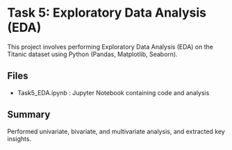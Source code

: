 # Task 5: Exploratory Data Analysis (EDA)

This project involves performing Exploratory Data Analysis (EDA) on the Titanic dataset using Python (Pandas, Matplotlib, Seaborn).

## Files
- Task5_EDA.ipynb : Jupyter Notebook containing code and analysis


## Summary
Performed univariate, bivariate, and multivariate analysis, and extracted key insights.

